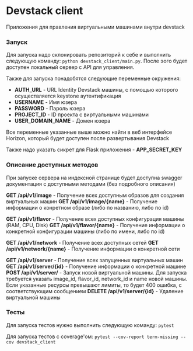 # Devstack client

Приложения для правления виртуальными машинами внутри devstack

### Запуск

Для запуска надо склонировать репозиторий к себе и выполнить следующую команду: `python devstack_client/main.py`. После эого будет доступен локальный сервер с API для управления.

Также для запуска понадобятся следующие переменные окружения:
* **AUTH_URL** - URL Identity Devstack машины, с помощью которого осуществляется keystone аутентификация
* **USERNAME** - Имя юзера
* **PASSWORD** - Пароль юзера
* **PROJECT_ID** - ID проекта с виртуальными машинами
* **USER_DOMAIN_NAME** - Домен юзера

Все переменные указанные выше можно найти в веб интерфейсе Horizon, который будет доступен после развертывания Devstack

Также надо указать сикрет для Flask приложения - **APP_SECRET_KEY**

### Описание доступных методов

При запуске сервера на индексной странице будет доступна swagger документация с доступными методами (без подробного описания)

**GET /api/v1/image** - Получение всех доступным образов для создания виртуальных машин
**GET /api/v1/image/{name}** - Получение информации о конретном образе (либо по названию, либо по id)

**GET /api/v1/flavor** - Получение всех доступных конфигурация машины (RAM, CPU, Disk)
**GET /api/v1/flavor/{name}** - Получение информации о конкретной конфигурации машины (либо по имени, либо по id)

**GET /api/v1/network** - Получение всех доступных сетей
**GET /api/v1/network/{name}** - Получение информации о конкретной сети

**GET /api/v1/server** - Получение всех запущенных виртуальных машин
**GET /api/v1/server/{id}** - Получение информации о конкретной машине
**POST /api/v1/server/** - Запуск новой виртуальной машины. Для запуска требуется указать image_id, flavor_id, network_id и name новой машины. Если указанные ресурсы превышают лимиты, то будет 400 ошибка, с соответствующим сообщением
**DELETE /api/v1/server/{id}** - Удаление виртуальной машины

### Тесты

Для запуска тестов нужно выполнить следующую команду: `pytest`

Для запуска тестов с coverage'ом: `pytest --cov-report term-missing --cov devstack_client`
